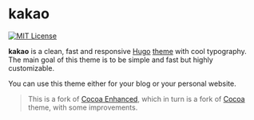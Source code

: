 # kakao

[![MIT License](https://img.shields.io/github/license/mashape/apistatus.svg?maxAge=2592000?style=plastic)](https://github.com/pfitzseb/kakao/blob/master/LICENSE)

**kakao** is a clean, fast and responsive [Hugo](http://gohugo.io) [theme](https://github.com/spf13/hugoThemes/) with cool typography. The main goal of this theme is to be simple and fast but highly customizable.

You can use this theme either for your blog or your personal website.

> This is a fork of [Cocoa Enhanced](https://github.com/fuegowolf/cocoa-eh-hugo-theme), which in turn is a fork of [Cocoa](https://www.github.com/nishanths/cocoa-hugo-theme) theme, with some improvements.
